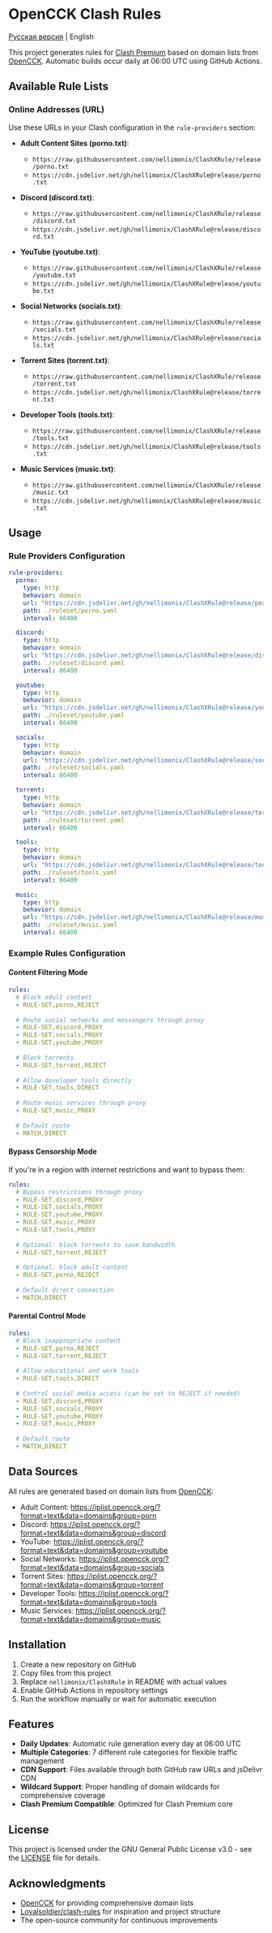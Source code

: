 # OpenCCK Clash Rules

[Русская версия](README_RU.md) | English

This project generates rules for [Clash Premium](https://github.com/Dreamacro/clash/releases/tag/premium) based on domain lists from [OpenCCK](https://iplist.opencck.org/). Automatic builds occur daily at 06:00 UTC using GitHub Actions.

## Available Rule Lists

### Online Addresses (URL)

Use these URLs in your Clash configuration in the `rule-providers` section:

- **Adult Content Sites (porno.txt)**:
  - `https://raw.githubusercontent.com/nellimonix/ClashXRule/release/porno.txt`
  - `https://cdn.jsdelivr.net/gh/nellimonix/ClashXRule@release/porno.txt`

- **Discord (discord.txt)**:
  - `https://raw.githubusercontent.com/nellimonix/ClashXRule/release/discord.txt`
  - `https://cdn.jsdelivr.net/gh/nellimonix/ClashXRule@release/discord.txt`

- **YouTube (youtube.txt)**:
  - `https://raw.githubusercontent.com/nellimonix/ClashXRule/release/youtube.txt`
  - `https://cdn.jsdelivr.net/gh/nellimonix/ClashXRule@release/youtube.txt`

- **Social Networks (socials.txt)**:
  - `https://raw.githubusercontent.com/nellimonix/ClashXRule/release/socials.txt`
  - `https://cdn.jsdelivr.net/gh/nellimonix/ClashXRule@release/socials.txt`

- **Torrent Sites (torrent.txt)**:
  - `https://raw.githubusercontent.com/nellimonix/ClashXRule/release/torrent.txt`
  - `https://cdn.jsdelivr.net/gh/nellimonix/ClashXRule@release/torrent.txt`

- **Developer Tools (tools.txt)**:
  - `https://raw.githubusercontent.com/nellimonix/ClashXRule/release/tools.txt`
  - `https://cdn.jsdelivr.net/gh/nellimonix/ClashXRule@release/tools.txt`

- **Music Services (music.txt)**:
  - `https://raw.githubusercontent.com/nellimonix/ClashXRule/release/music.txt`
  - `https://cdn.jsdelivr.net/gh/nellimonix/ClashXRule@release/music.txt`

## Usage

### Rule Providers Configuration

```yaml
rule-providers:
  porno:
    type: http
    behavior: domain
    url: "https://cdn.jsdelivr.net/gh/nellimonix/ClashXRule@release/porno.txt"
    path: ./ruleset/porno.yaml
    interval: 86400

  discord:
    type: http
    behavior: domain
    url: "https://cdn.jsdelivr.net/gh/nellimonix/ClashXRule@release/discord.txt"
    path: ./ruleset/discord.yaml
    interval: 86400

  youtube:
    type: http
    behavior: domain
    url: "https://cdn.jsdelivr.net/gh/nellimonix/ClashXRule@release/youtube.txt"
    path: ./ruleset/youtube.yaml
    interval: 86400

  socials:
    type: http
    behavior: domain
    url: "https://cdn.jsdelivr.net/gh/nellimonix/ClashXRule@release/socials.txt"
    path: ./ruleset/socials.yaml
    interval: 86400

  torrent:
    type: http
    behavior: domain
    url: "https://cdn.jsdelivr.net/gh/nellimonix/ClashXRule@release/torrent.txt"
    path: ./ruleset/torrent.yaml
    interval: 86400

  tools:
    type: http
    behavior: domain
    url: "https://cdn.jsdelivr.net/gh/nellimonix/ClashXRule@release/tools.txt"
    path: ./ruleset/tools.yaml
    interval: 86400

  music:
    type: http
    behavior: domain
    url: "https://cdn.jsdelivr.net/gh/nellimonix/ClashXRule@release/music.txt"
    path: ./ruleset/music.yaml
    interval: 86400
```

### Example Rules Configuration

#### Content Filtering Mode

```yaml
rules:
  # Block adult content
  - RULE-SET,porno,REJECT
  
  # Route social networks and messengers through proxy
  - RULE-SET,discord,PROXY
  - RULE-SET,socials,PROXY
  - RULE-SET,youtube,PROXY
  
  # Block torrents
  - RULE-SET,torrent,REJECT
  
  # Allow developer tools directly
  - RULE-SET,tools,DIRECT
  
  # Route music services through proxy
  - RULE-SET,music,PROXY
  
  # Default route
  - MATCH,DIRECT
```

#### Bypass Censorship Mode

If you're in a region with internet restrictions and want to bypass them:

```yaml
rules:
  # Bypass restrictions through proxy
  - RULE-SET,discord,PROXY
  - RULE-SET,socials,PROXY
  - RULE-SET,youtube,PROXY
  - RULE-SET,music,PROXY
  - RULE-SET,tools,PROXY
  
  # Optional: block torrents to save bandwidth
  - RULE-SET,torrent,REJECT
  
  # Optional: block adult content
  - RULE-SET,porno,REJECT
  
  # Default direct connection
  - MATCH,DIRECT
```

#### Parental Control Mode

```yaml
rules:
  # Block inappropriate content
  - RULE-SET,porno,REJECT
  - RULE-SET,torrent,REJECT
  
  # Allow educational and work tools
  - RULE-SET,tools,DIRECT
  
  # Control social media access (can be set to REJECT if needed)
  - RULE-SET,discord,PROXY
  - RULE-SET,socials,PROXY
  - RULE-SET,youtube,PROXY
  - RULE-SET,music,PROXY
  
  # Default route
  - MATCH,DIRECT
```

## Data Sources

All rules are generated based on domain lists from [OpenCCK](https://iplist.opencck.org/):

- Adult Content: https://iplist.opencck.org/?format=text&data=domains&group=porn
- Discord: https://iplist.opencck.org/?format=text&data=domains&group=discord
- YouTube: https://iplist.opencck.org/?format=text&data=domains&group=youtube
- Social Networks: https://iplist.opencck.org/?format=text&data=domains&group=socials
- Torrent Sites: https://iplist.opencck.org/?format=text&data=domains&group=torrent
- Developer Tools: https://iplist.opencck.org/?format=text&data=domains&group=tools
- Music Services: https://iplist.opencck.org/?format=text&data=domains&group=music

## Installation

1. Create a new repository on GitHub
2. Copy files from this project
3. Replace `nellimonix/ClashXRule` in README with actual values
4. Enable GitHub Actions in repository settings
5. Run the workflow manually or wait for automatic execution

## Features

- **Daily Updates**: Automatic rule generation every day at 06:00 UTC
- **Multiple Categories**: 7 different rule categories for flexible traffic management
- **CDN Support**: Files available through both GitHub raw URLs and jsDelivr CDN
- **Wildcard Support**: Proper handling of domain wildcards for comprehensive coverage
- **Clash Premium Compatible**: Optimized for Clash Premium core

## License

This project is licensed under the GNU General Public License v3.0 - see the [LICENSE](LICENSE) file for details.

## Acknowledgments

- [OpenCCK](https://iplist.opencck.org/) for providing comprehensive domain lists
- [Loyalsoldier/clash-rules](https://github.com/Loyalsoldier/clash-rules) for inspiration and project structure
- The open-source community for continuous improvements